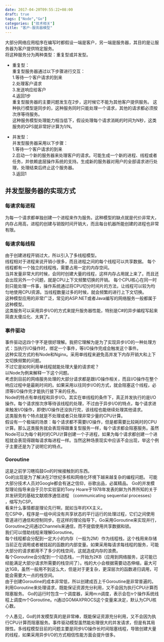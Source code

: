 ```yaml
---
date: 2017-04-20T09:55:22+08:00
draft: true
tags: ["Node","Go"]
categories: ["技术相关"]
title: "客户-服务器模型"
---
```


大部分网络应用程序在编写时都假设一端是客户，另一端是服务器，其目的是让服务器为客户提供特定服务。  
将这种服务分为两种类型：重复型或并发型。  

- 重复型：  
重复型服务器通过以下步骤进行交互：  
1.等待一个客户请求的到来  
2.处理客户请求  
3.发送响应给客户  
4.返回1步  
重复型服务器的主要问题发生在2步，这时候它不能为其他客户提供服务。 
这种执行模型是同步的，这种服务同时只能处理一个请求，其他的请求都必须按次序等待服务。  
这种服务模型处理能力相当低下，假设处理每个请求消耗的时间为N秒，这类服务的QPS就非常好计算为1/N。

- 并发型：  
并发型服务器采用以下步骤：  
1.等待一个客户请求的到来  
2.启动一个新的服务器来处理客户的请求。可能生成一个新的进程、线程或者任务，并依赖底层操作系统的支持。生成新的服务器对用户的全部请求进行处理，处理结束后终止这个服务器。  
3.返回1  

## 并发型服务器的实现方式

### 每请求每进程  
为每一个请求都单独创建一个进程来作为服务。这种模型的缺点就是代价非常大，内存占用高，进程的创建与销毁时间开销大，而且每台机器所能创建的进程也非常有限。

### 每请求每线程
由于创建进程开销过大，所以引入了多线程模型。  
线程相对于进程来说开销小很多，而且进程之间的每个线程可以共享数据。
每个线程都有一个独立的线程栈，需要占用一定的内存空间。  
当并发量非常大的时候，会同时创建大量的线程，这样内存占用就上来了。而且还会出现另外一个问题，就是CPU上下文频繁切换的开销。
每个CPU核心在同一时刻只能处理一件事，操作系统通过将CPU切分时间片的方法，让线程可以较为均匀地使用CPU资源。当线程数量过多的时候，就会频繁的进行上下文切换。  
这种模型应用的非常广泛，常见的ASP.NET或者Java编写的网络服务一般都属于这种模型。  
这类服务可以采用异步I/O的方式来提升服务器性能，特别是C#的异步编程写起来简直太傻瓜化、太爽了。

### 事件驱动
事件驱动这四个字不是很好理解。我把它理解为是为了实现异步I/O的一种处理方式：当执行I/O操作时，绑定一个事件，等I/O操作完成会触发这个事件。  
这种实现方式的有Node和Nginx。采用单线程来避免高并发下内存开销大和上下文切换频繁的问题。  
不过它是如何利用单线程就能处理大量的请求呢？  
以Node为例来解释一下这个问题。  
考虑到目前的网络服务处理的大部分请求都是跟I/O操作相关，而且I/O操作在整个响应过程中是最耗时间的。如果采用以往同步I/O的方式，就会阻塞这个线程，必须等I/O操作完才能执行接下来的任务。  
Node的特点有单线程和异步I/O。其实在单线程的条件下，真正并发执行的是I/O操作。每个请求按次序等待该线程的处理，不过由于异步I/O的特点，每个请求进来触发I/O操作，即使I/O操作还没执行完，该线程也能继续处理其他请求。  
这类服务有个特点就是不处理或者只处理非常少量的CPU计算。  
假设有一个极端的场景：每个请求都不需要I/O操作，但是都需要比较耗时的CPU计算。那么这类服务就会表现得跟重复型服务一样，每个请求都会阻塞服务。虽然Node可以为每个耗时的CPU计算创建一个子进程，如果为每个请求都创建一个进程就会表现得跟每请求每进程一样。当然这种场景现实中应该不会出现，举这个例子主要还是为了说明它的特点。

### Goroutine
这是之前学习瞎捣鼓Go的时候接触到的东西。  
Go的出现是为了解决在21世纪多核和网络化环境下越来越复杂的编程问题。
可能大部分技术人员对Google都会有迷之信仰，谷歌出品，必属精品。
Go的并发模型理论指导来自于贝尔实验室的Tony Hoare于1978年发表的鲜为外界所知的关于并发研究的基础文献顺序通信进程 （communicating sequential processes） ，缩写为CSP。  
看来什么事情都是理论先行啊，就如当年的XX主义。  
在CSP中，程序是一组中间没有共享状态的平行运行的处理过程，它们之间使用管道进行通信和控制同步。在这样的理论指导下，Go采用Goroutine来实现并行，Goroutine之间通过Channels来通信，而不提倡使用共享数据和锁。  
我们可以借助线程来理解Goroutine。  
每个线程都会分配到一定大小的内存（一般为2M）作为线程栈，这个栈用来存储当前正在调用或者被挂起的函数的内部变量。如果采用每请求每线程的服务，可能大部分的请求都用不了多少的栈空间，这就造成内存的浪费。    
每个Goroutine会分配到一个动态栈，一开始为2KB（应用到网络服务，这可能已经能满足大部分请求所需要的栈空间了）。栈的大小会根据需要动态伸缩，最大可达1GB，虽然一般用不到这么大，但是对于更复杂，更深层次的函数递归调用，可能会需要大一点的栈空间。  
由于创建Goroutine的成本非常低，所以创建成百上千Goroutine是非常普遍的。利用Goroutine来处理请求，既能保证资源充分利用，又不会因为执行CPU计算而阻塞服务。
Go的运行时包含一个调度器，采用m:n调度，表示会在n个操作系统线程上调度m个Goroutine。n通过GOMAXPROCS这个变量来决定，默认为CPU核心数。

个人愚见，Go的并发模型真的是非常棒，既能保证资源充分利用，又不会因为执行CPU计算而阻塞服务。事件驱动模型虽然能处理很大的并发请求，但是有其局限性。多线程模型目前的问题主要是同步I/O操作长时间阻塞线程，导致创建大量的线程，如果采用异步I/O的方式相信性能方面会提升很多。